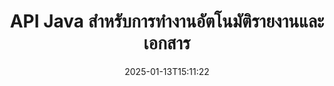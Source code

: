 ---
############################# Static ############################
layout: "landing"
date: 2025-01-13T15:11:22
draft: false

lang: th
product: "Assembly"
product_tag: "assembly"
platform: "Java"
platform_tag: "java"

############################# Drop-down ############################
supported_platforms:
  items:
    # supported_platforms loop
    - title: ".NET"
      tag: "net"
    # supported_platforms loop
    - title: "Java"
      tag: "java"
    # supported_platforms loop
    - title: "Node.js"
      tag: "nodejs-java"

############################# Head ############################
head_title: "ไลบรารี Java สำหรับการสร้างเอกสาร การทำงานอัตโนมัติ และการรายงาน"
head_description: "ไลบรารี Java สำหรับการทำงานอัตโนมัติในการสร้างเอกสารและการสร้างรายงาน สร้าง PDF, Word, Excel, PPTX, HTML และเอกสารอีเมลโดยใช้เทมเพลตที่กำหนดเอง"

############################# Header ############################
title: "API Java สำหรับการทำงานอัตโนมัติรายงานและเอกสาร"
description: "ทำให้การสร้างรายงานใน Java ง่ายขึ้นโดยการรวมข้อมูลกับเทมเพลต"
words:
  for: "สำหรับ"

actions:
  main: "ขอทดลองใช้ฟรีผ่าน Maven"
  main_link: "https://releases.groupdocs.com/java/repo/com/groupdocs/groupdocs-assembly/"
  alt: "การจัดทำใบอนุญาต"
  alt_link: "https://purchase.groupdocs.com/pricing/assembly/java/"
  title: "พร้อมเริ่มต้นแล้วหรือยัง?"
  description: "ลองใช้ฟีเจอร์ของ GroupDocs.Assembly ฟรีหรือขอใบอนุญาต"

release:
  title: "เวอร์ชัน {0} วางจำหน่ายแล้ว"
  notes: "ดูสิ่งที่ใหม่"
  downloads: "ดาวน์โหลด"
  link: "https://releases.groupdocs.com/assembly/java/"

code:
  title: "สร้างกราฟใน DOCX ด้วย Java"
  more: "ตัวอย่างเพิ่มเติม"
  more_link: "https://github.com/groupdocs-assembly/GroupDocs.Assembly-for-Java/"
  install_title : "Maven XML"
  install: |
    <dependency>
      <groupId>com.groupdocs</groupId>
      <artifactId>groupdocs-assembly</artifactId>
      <version>{0}</version>
    </dependency>
  content: |
    ```java {style=abap}
    // เส้นทางไปยังเทมเพลตหลัก
    String template = "chart_template.docx";

    // เรียกข้อมูลผลิตภาพของผู้จัดการจากแหล่งข้อมูล
    DocumentTable data_table = 
        new DocumentTable("Managers.json", 1);

    // สร้างอินสแตนซ์ของ DataSourceInfo ด้วยข้อมูล
    DataSourceInfo data 
        = new DataSourceInfo(data_table, "managers");

    // ตั้งค่าสีกราฟโดยใช้อีก DataSourceInfo
    DataSourceInfo design = 
        new DataSourceInfo("red", "color");

    // กรอกข้อมูลลงในเทมเพลตและบันทึกไว้ที่เอาต์พุต
    DocumentAssembler asm = new DocumentAssembler();
    asm.assembleDocument(template, "result.docx", data, design);
    ```

############################# Overview ############################
overview:
  enable: true
  title: "ภาพรวม GroupDocs.Assembly"
  description: "ไลบรารี Java ที่ออกแบบมาเพื่อการสร้างเอกสารอัตโนมัติและการรวมข้อมูลอย่างราบรื่น"
  features:
    # feature loop
    - title: "รวมข้อมูลทางธุรกิจลงในเทมเพลตด้วย Java"
      content: "สร้างรายงานระดับมืออาชีพได้ง่ายโดยการฝังข้อมูลจาก JSON, XML หรือแหล่งข้อมูลอื่นๆ ในเทมเพลตที่ออกแบบล่วงหน้าด้วย GroupDocs.Assembly for Java"

    # feature loop
    - title: "ทำงานกับวัตถุที่แทรก"
      content: "กรอกรายละเอียดต่างๆ เช่น ตาราง กราฟ และแผนภาพในเอกสารอัตโนมัติโดยใช้ข้อมูลจากแหล่งข้อมูลภายนอก"

    # feature loop
    - title: "การปรับแต่งขั้นสูง"
      content: "GroupDocs.Assembly for Java มีฟีเจอร์ที่ยืดหยุ่นเช่น การสร้างบาร์โค้ด การดึงข้อมูลออนไลน์ผ่าน URL และการส่งออกผลลัพธ์ในรูปแบบที่แตกต่างกัน"

############################# Platforms ############################
platforms:
  enable: true
  title: "ความเป็นอิสระของแพลตฟอร์ม"
  description: "GroupDocs.Assembly for Java ทำงานอย่างราบรื่นกับระบบปฏิบัติการ เฟรมเวิร์ก และผู้จัดการแพ็กเกจยอดนิยม"
  items:
    # platform loop
    - title: "Amazon"
      image: "amazon"
    # platform loop
    - title: "Docker"
      image: "docker"
    # platform loop
    - title: "Azure"
      image: "azure"
    # platform loop
    - title: "Eclipse"
      image: "eclipse"
    # platform loop
    - title: "IntelliJ"
      image: "intellij"
    # platform loop
    - title: "Windows"
      image: "windows"
    # platform loop
    - title: "Linux"
      image: "linux"
    # platform loop
    - title: "Maven"
      image: "maven"

############################# File formats ############################
formats:
  enable: true
  title: "รูปแบบไฟล์ที่รองรับ"
  description: |
    GroupDocs.Assembly for Java รองรับ [รูปแบบเอกสาร](https://docs.groupdocs.com/assembly/java/supported-document-formats/) ที่หลากหลาย
  groups:
    # group loop
    - color: "green"
      content: |
        ### รูปแบบ Microsoft Office
        * **Word:**  DOCX, DOC, DOCM, DOT, DOTX, DOTM, RTF, WordprocessingML
        * **Excel:** XLSX, XLS, XLSM, XLSB, XLTM, XLT, XLTM, XLTX, SpreadsheetML
        * **PowerPoint:** PPT, PPTX, PPTM, PPS, PPSX, PPSM, POTM, POTX
    # group loop
    - color: "blue"
      content: |
        ### รูปภาพ และรูปแบบอื่นๆ
        * **พกพาได้:** PDF
        * **รูปภาพ:** SVG, TIFF
        * **รูปแบบสำนักงานอื่นๆ:** ODT, OTT, OTS, ODS, ODP, OTP
      # group loop
    - color: "red"
      content: |
        ### รูปแบบอื่นๆ
        * **เว็บ:** HTML, MHTML
        * **อีเมล:** EML, MSG, EMLX
        * **อื่นๆ:** EPUB, MD

############################# Features ############################
features:
  enable: true
  title: "ความสามารถหลักของ GroupDocs.Assembly"
  description: "สร้างเอกสารและรายงานระดับมืออาชีพด้วยการจัดการข้อมูลขั้นสูง"

  items:
    # feature loop
    - icon: "preview"
      title: "องค์ประกอบข้อมูลเชิงภาพ"
      content: "เพิ่มและปรับรูปแบบองค์ประกอบ เช่น แผนภูมิ ตาราง รูปภาพ และรายการโดยตรงในเอกสารของคุณ"

    # feature loop
    - icon: "manipulate"
      title: "การแปลงข้อมูล"
      content: "ใช้สูตร การจัดเรียง และเครื่องมืออื่นๆ เพื่อจัดระเบียบและนำเสนอข้อมูลของคุณอย่างมีประสิทธิภาพ"

    # feature loop
    - icon: "two_pages"
      title: "รองรับหลายรูปแบบ"
      content: "ทำงานอย่างง่ายดายกับประเภทไฟล์ทั่วไปสำหรับเทมเพลตและไฟล์ผลลัพธ์"

    # feature loop
    - icon: "document_settings"
      title: "การปรับแต่งเทมเพลตที่เพิ่มขึ้น"
      content: "ปรับแต่งเทมเพลตด้วยรูปแบบเชิงตัวเลข ตัวอักษร และตัวเลือกการจัดรูปแบบขั้นสูงอื่นๆ"

    # feature loop
    - icon: "text"
      title: "การสร้างบาร์โค้ดแบบไดนามิก"
      content: "สร้างและแทรกรูปภาพบาร์โค้ดอย่างรวดเร็วในเอกสารตามที่ต้องการ"

    # feature loop
    - icon: "add"
      title: "การจัดรูปแบบข้อความที่ยืดหยุ่น"
      content: "ใช้การเปลี่ยนแปลงข้อความ เช่น ตัวพิมพ์ใหญ่ ตัวพิมพ์เล็ก ตัวอักษรศีรษะ หรือรูปแบบอื่นๆ ในเทมเพลต"

    # feature loop
    - icon: "manipulate"
      title: "นำเข้าพื้นที่เนื้อหาภายนอก"
      content: "จัดใส่เนื้อหาจากไฟล์ภายนอกแบบไดนามิกขณะสร้างเอกสาร"

    # feature loop
    - icon: "convert"
      title: "ส่งออกในหลายรูปแบบ"
      content: "บันทึกเอกสารสุดท้ายในรูปแบบไฟล์ต่างๆ โดยใช้ส่วนขยายหรือการกำหนดค่า"

    # feature loop
    - icon: "update"
      title: "การแทรกสื่อแบบไดนามิก"
      content: "แทรกรูปภาพหรือเนื้อหาอื่นๆ โดยใช้ข้อมูลที่เข้ารหัสใน Base64 ขณะสร้างเอกสาร"

############################# Code samples ############################
code_samples:
  enable: true
  title: "ตัวอย่างโค้ด"
  description: "สำรวจตัวอย่างโค้ดสำหรับงานทั่วไปด้วย GroupDocs.Assembly"
  items:
    # code sample loop
    - title: "สร้างรายการที่มีลูกศรใน Word"
      content: |
        เรียนรู้วิธีการเพิ่ม [รายการที่มีลูกศร](https://docs.groupdocs.com/assembly/java/bulleted-list-in-word-processing-document/) ในเอกสาร Word เพื่อการแสดงข้อมูลที่เป็นระเบียบ ตัวอย่างนี้แสดงวิธีการสร้างรายการใน Word โดยใช้ GroupDocs.Assembly
        {{< landing/code title="สร้างรายการที่มีลูกศรใน Word">}}
        ```java {style=abap}
        // แทรกเทมเพลตนี้บนหน้าของเอกสาร:
        // ตัวชี้วัดประสิทธิภาพของผู้จัดการ
        // . <<foreach [in products]>><<[ProductName]>>
        // <</foreach>>

        // ระบุเส้นทางเทมเพลต
        String template = "Bulleted List Template.docx";

        // ตั้งค่าเส้นทางไฟล์ผลลัพธ์
        String result = "Result Report.docx"

        // เรียกข้อมูลของผู้จัดการจากแหล่งข้อมูล JSON
        JsonDataSource dataSource = new JsonDataSource("Report data.json");
        DataSourceInfo data = new DataSourceInfo(dataSource, "managers")

        // สร้างรายงานที่กรอกข้อมูล
        DocumentAssembler assembler = new DocumentAssembler();
        assembler.assembleDocument(template, result, data);
        ```
        {{< /landing/code >}}
    # code sample loop
    - title: "สร้างกราฟวงกลมใน PPTX"
      content: |
        ใช้เทมเพลตและ XML เพื่อเพิ่ม [กราฟวงกลม](https://docs.groupdocs.com/assembly/java/pie-chart-in-presentation-document/) ในงานนำเสนอของคุณ ทำให้รายงานของคุณมีเสน่ห์มากขึ้นโดยการรวมกราฟวงกลมเพื่อแสดงข้อมูล
        {{< landing/code title="สร้างกราฟวงกลมใน PPTX">}}
        ```java {style=abap}   
        // เพิ่มเทมเพลตชื่อกราฟไปยังงานนำเสนอ:
        // รายได้จากลูกค้า <<foreach [in customers]>> 
        // <<x [CustomerName]>>

        // รวมเทมเพลตข้อมูลกราฟด้วย:
        // Total Order Price<<foreach [in customers]>> 
        // <<x [CustomerName]>>

        // ระบุเส้นทางเทมเพลตกราฟ
        String template = "Pie Chart Template.pptx";

        // ตั้งค่าเส้นทางไฟล์ผลลัพธ์
        String result = "Result Report.pptx"

        // เรียกข้อมูลของลูกค้าจากแหล่งข้อมูล XML
        JsonDataSource dataSource = new JsonDataSource("Chart data.xml");
        DataSourceInfo data = new DataSourceInfo(dataSource, "customers")

        // สร้างกราฟและบันทึกผลลัพธ์
        DocumentAssembler assembler = new DocumentAssembler();
        assembler.assembleDocument(template, result, data);
        ```
        {{< /landing/code >}}

---